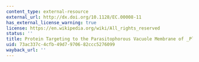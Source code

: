 ```yaml
---
content_type: external-resource
external_url: http://dx.doi.org/10.1128/EC.00008-11
has_external_license_warning: true
license: https://en.wikipedia.org/wiki/All_rights_reserved
status: ''
title: Protein Targeting to the Parasitophorous Vacuole Membrane of _Plasmodium Falciparum_
uid: 73ac337c-4cfb-49d7-9706-82ccc5276099
wayback_url: ''
---
```

